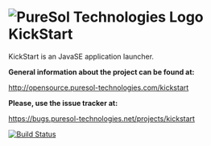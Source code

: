 ![PureSol Technologies Logo](http://opensource.puresol-technologies.com/images/logo_320.png)
KickStart
=========

KickStart is an JavaSE application launcher.

__General information about the project can be found at:__

http://opensource.puresol-technologies.com/kickstart
    
__Please, use the issue tracker at:__

https://bugs.puresol-technologies.net/projects/kickstart

[![Build Status](http://ci.puresol-technologies.net/job/KickStart/badge/icon)](http://ci.puresol-technologies.net/job/KickStart/)
